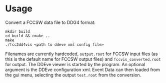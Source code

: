 Usage
======

Convert a FCCSW data file to DDG4 format:

```{bash}
mkdir build
cd build && cmake ..
make
./fcc2dd4vis <path to ddeve xml config file>
```


Filenames are currently hardcoded, `output.root` for FCCSW input files (as this is the default name for FCCSW output files) and `fccvis_converted.root` for output.
The DDEve viewer is started by the program. An optional argument is the DDEve configuration xml.
Event Data  can then loaded from the gui menu, selecting the output `test.root` from the conversion.
